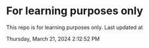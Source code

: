 # For learning purposes only
This repo is for learning purposes only.
Last updated at

Thursday, March 21, 2024 2:12:52 PM

